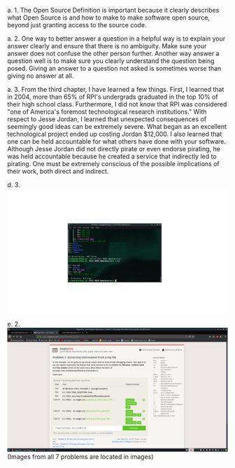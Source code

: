 a. 1. The Open Source Definition is important because it clearly describes what Open Source is and how to make to make software open source, beyond just granting access to the source code.

a. 2. One way to better answer a question in a helpful way is to explain your answer clearly and ensure that there is no ambiguity. Make sure your answer does not confuse the other person further. Another way answer a question well is to make sure you clearly understand the question being posed. Giving an answer to a question not asked is sometimes worse than giving no answer at all.

a. 3. From the third chapter, I have learned a few things.  First, I learned that in 2004, more than 65% of RPI's undergrads graduated in the top 10% of their high school class.  Furthermore, I did not know that RPI was considered "one of America's foremost technological research institutions."  With respect to Jesse Jordan, I learned that unexpected consequences of seemingly good ideas can be extremely severe.  What began as an excellent technological project ended up costing Jordan $12,000.  I also learned that one can be held accountable for what others have done with your software.  Although Jesse Jordan did not directly pirate or even endorse pirating, he was held accountable because he created a service that indirectly led to pirating. One must be extremely conscious of the possible implications of their work, both direct and indirect.

d. 3. ![Tree](images/tree.jpg)

e. 2. ![Last Problem](images/Tut7.jpg) (Images from all 7 problems are located in images)
